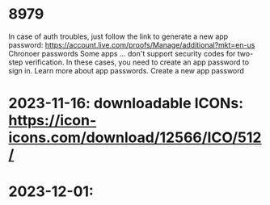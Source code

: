 # 8979 
In case of auth troubles, just follow the link to generate a new app password:    https://account.live.com/proofs/Manage/additional?mkt=en-us
Chronoer passwords   Some apps ... don't support security codes for two-step verification. In these cases, you need to create an app password to sign in. Learn more about app passwords.   Create a new app password

# 2023-11-16: downloadable ICONs: https://icon-icons.com/download/12566/ICO/512/

# 2023-12-01: 
